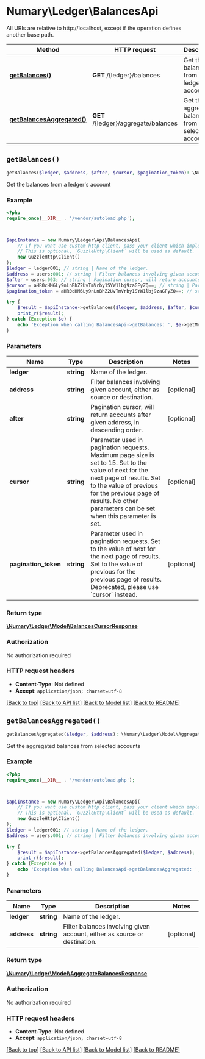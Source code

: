 # Numary\Ledger\BalancesApi

All URIs are relative to http://localhost, except if the operation defines another base path.

| Method | HTTP request | Description |
| ------------- | ------------- | ------------- |
| [**getBalances()**](BalancesApi.md#getBalances) | **GET** /{ledger}/balances | Get the balances from a ledger&#39;s account |
| [**getBalancesAggregated()**](BalancesApi.md#getBalancesAggregated) | **GET** /{ledger}/aggregate/balances | Get the aggregated balances from selected accounts |


## `getBalances()`

```php
getBalances($ledger, $address, $after, $cursor, $pagination_token): \Numary\Ledger\Model\BalancesCursorResponse
```

Get the balances from a ledger's account

### Example

```php
<?php
require_once(__DIR__ . '/vendor/autoload.php');



$apiInstance = new Numary\Ledger\Api\BalancesApi(
    // If you want use custom http client, pass your client which implements `GuzzleHttp\ClientInterface`.
    // This is optional, `GuzzleHttp\Client` will be used as default.
    new GuzzleHttp\Client()
);
$ledger = ledger001; // string | Name of the ledger.
$address = users:001; // string | Filter balances involving given account, either as source or destination.
$after = users:003; // string | Pagination cursor, will return accounts after given address, in descending order.
$cursor = aHR0cHM6Ly9nLnBhZ2UvTmVrby1SYW1lbj9zaGFyZQ==; // string | Parameter used in pagination requests. Maximum page size is set to 15. Set to the value of next for the next page of results. Set to the value of previous for the previous page of results. No other parameters can be set when this parameter is set.
$pagination_token = aHR0cHM6Ly9nLnBhZ2UvTmVrby1SYW1lbj9zaGFyZQ==; // string | Parameter used in pagination requests. Set to the value of next for the next page of results. Set to the value of previous for the previous page of results. Deprecated, please use `cursor` instead.

try {
    $result = $apiInstance->getBalances($ledger, $address, $after, $cursor, $pagination_token);
    print_r($result);
} catch (Exception $e) {
    echo 'Exception when calling BalancesApi->getBalances: ', $e->getMessage(), PHP_EOL;
}
```

### Parameters

| Name | Type | Description  | Notes |
| ------------- | ------------- | ------------- | ------------- |
| **ledger** | **string**| Name of the ledger. | |
| **address** | **string**| Filter balances involving given account, either as source or destination. | [optional] |
| **after** | **string**| Pagination cursor, will return accounts after given address, in descending order. | [optional] |
| **cursor** | **string**| Parameter used in pagination requests. Maximum page size is set to 15. Set to the value of next for the next page of results. Set to the value of previous for the previous page of results. No other parameters can be set when this parameter is set. | [optional] |
| **pagination_token** | **string**| Parameter used in pagination requests. Set to the value of next for the next page of results. Set to the value of previous for the previous page of results. Deprecated, please use &#x60;cursor&#x60; instead. | [optional] |

### Return type

[**\Numary\Ledger\Model\BalancesCursorResponse**](../Model/BalancesCursorResponse.md)

### Authorization

No authorization required

### HTTP request headers

- **Content-Type**: Not defined
- **Accept**: `application/json; charset=utf-8`

[[Back to top]](#) [[Back to API list]](../../README.md#endpoints)
[[Back to Model list]](../../README.md#models)
[[Back to README]](../../README.md)

## `getBalancesAggregated()`

```php
getBalancesAggregated($ledger, $address): \Numary\Ledger\Model\AggregateBalancesResponse
```

Get the aggregated balances from selected accounts

### Example

```php
<?php
require_once(__DIR__ . '/vendor/autoload.php');



$apiInstance = new Numary\Ledger\Api\BalancesApi(
    // If you want use custom http client, pass your client which implements `GuzzleHttp\ClientInterface`.
    // This is optional, `GuzzleHttp\Client` will be used as default.
    new GuzzleHttp\Client()
);
$ledger = ledger001; // string | Name of the ledger.
$address = users:001; // string | Filter balances involving given account, either as source or destination.

try {
    $result = $apiInstance->getBalancesAggregated($ledger, $address);
    print_r($result);
} catch (Exception $e) {
    echo 'Exception when calling BalancesApi->getBalancesAggregated: ', $e->getMessage(), PHP_EOL;
}
```

### Parameters

| Name | Type | Description  | Notes |
| ------------- | ------------- | ------------- | ------------- |
| **ledger** | **string**| Name of the ledger. | |
| **address** | **string**| Filter balances involving given account, either as source or destination. | [optional] |

### Return type

[**\Numary\Ledger\Model\AggregateBalancesResponse**](../Model/AggregateBalancesResponse.md)

### Authorization

No authorization required

### HTTP request headers

- **Content-Type**: Not defined
- **Accept**: `application/json; charset=utf-8`

[[Back to top]](#) [[Back to API list]](../../README.md#endpoints)
[[Back to Model list]](../../README.md#models)
[[Back to README]](../../README.md)
